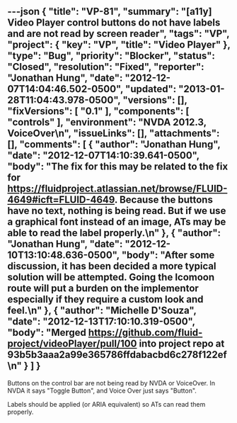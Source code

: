 ---json
{
  "title": "VP-81",
  "summary": "[a11y] Video Player control buttons do not have labels and are not read by screen reader",
  "tags": "VP",
  "project": {
    "key": "VP",
    "title": "Video Player"
  },
  "type": "Bug",
  "priority": "Blocker",
  "status": "Closed",
  "resolution": "Fixed",
  "reporter": "Jonathan Hung",
  "date": "2012-12-07T14:04:46.502-0500",
  "updated": "2013-01-28T11:04:43.978-0500",
  "versions": [],
  "fixVersions": [
    "0.1"
  ],
  "components": [
    "controls"
  ],
  "environment": "NVDA 2012.3, VoiceOver\n",
  "issueLinks": [],
  "attachments": [],
  "comments": [
    {
      "author": "Jonathan Hung",
      "date": "2012-12-07T14:10:39.641-0500",
      "body": "The fix for this may be related to the fix for <https://fluidproject.atlassian.net/browse/FLUID-4649#icft=FLUID-4649>. Because the buttons have no text, nothing is being read. But if we use a graphical font instead of an image, ATs may be able to read the label properly.\n"
    },
    {
      "author": "Jonathan Hung",
      "date": "2012-12-10T13:10:48.636-0500",
      "body": "After some discussion, it has been decided a more typical solution will be attempted. Going the Icomoon route will put a burden on the implementor especially if they require a custom look and feel.\n"
    },
    {
      "author": "Michelle D'Souza",
      "date": "2012-12-13T17:10:10.319-0500",
      "body": "Merged <https://github.com/fluid-project/videoPlayer/pull/100> into project repo at 93b5b3aaa2a99e365786ffdabacbd6c278f122ef\n"
    }
  ]
}
---
Buttons on the control bar are not being read by NVDA or VoiceOver. In NVDA it says "Toggle Button", and Voice Over just says "Button".

Labels should be applied (or ARIA equivalent) so ATs can read them properly.

        